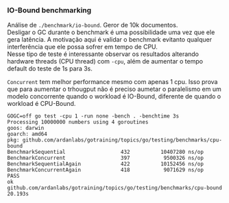 ### IO-Bound benchmarking

Análise de `./benchmark/io-bound`. Geror de 10k documentos.  
Desligar o GC durante o benchmark é uma possibilidade uma vez que ele gera latência. A motivação aqui é validar o benchmark evitanto qualquer interferência que ele possa sofrer em tempo de CPU.  
Nesse tipo de teste é interessante observar os resultados alterando hardware threads (CPU thread) com `-cpu`, além de aumentar o tempo default do teste de 1s para 3s.

`Concurrent` tem melhor performance mesmo com apenas 1 cpu. Isso prova que para aumentar o trhougput não é preciso aumetar o paralelismo em um modelo concorrente quando o workload é IO-Bound, diferente de quando o workload é CPU-Bound.
```
GOGC=off go test -cpu 1 -run none -bench . -benchtime 3s
Processing 10000000 numbers using 4 goroutines
goos: darwin
goarch: amd64
pkg: github.com/ardanlabs/gotraining/topics/go/testing/benchmarks/cpu-bound
BenchmarkSequential                  432          10407280 ns/op
BenchmarkConcurrent                  397           9500326 ns/op
BenchmarkSequentialAgain             422          10152456 ns/op
BenchmarkConcurrentAgain             418           9071629 ns/op
PASS
ok      github.com/ardanlabs/gotraining/topics/go/testing/benchmarks/cpu-bound  20.193s
``` 